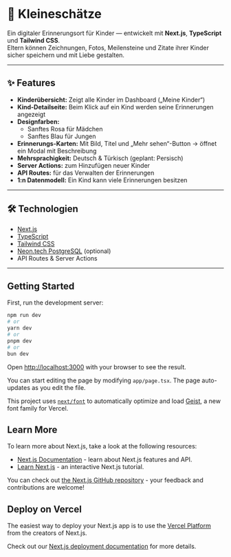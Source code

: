 # 🌸 Kleineschätze

Ein digitaler Erinnerungsort für Kinder — entwickelt mit **Next.js**, **TypeScript** und **Tailwind CSS**.  
Eltern können Zeichnungen, Fotos, Meilensteine und Zitate ihrer Kinder sicher speichern und mit Liebe gestalten.

---

## ✨ Features

- **Kinderübersicht:** Zeigt alle Kinder im Dashboard („Meine Kinder“)  
- **Kind-Detailseite:** Beim Klick auf ein Kind werden seine Erinnerungen angezeigt  
- **Designfarben:**  
  - Sanftes Rosa für Mädchen  
  - Sanftes Blau für Jungen  
- **Erinnerungs-Karten:** Mit Bild, Titel und „Mehr sehen“-Button → öffnet ein Modal mit Beschreibung  
- **Mehrsprachigkeit:** Deutsch & Türkisch (geplant: Persisch)  
- **Server Actions:** zum Hinzufügen neuer Kinder  
- **API Routes:** für das Verwalten der Erinnerungen  
- **1:n Datenmodell:** Ein Kind kann viele Erinnerungen besitzen  

---

## 🛠️ Technologien

- [Next.js](https://nextjs.org/)  
- [TypeScript](https://www.typescriptlang.org/)  
- [Tailwind CSS](https://tailwindcss.com/)  
- [Neon.tech PostgreSQL](https://neon.tech/) (optional)  
- API Routes & Server Actions  

---
## Getting Started

First, run the development server:

```bash
npm run dev
# or
yarn dev
# or
pnpm dev
# or
bun dev
```

Open [http://localhost:3000](http://localhost:3000) with your browser to see the result.

You can start editing the page by modifying `app/page.tsx`. The page auto-updates as you edit the file.

This project uses [`next/font`](https://nextjs.org/docs/app/building-your-application/optimizing/fonts) to automatically optimize and load [Geist](https://vercel.com/font), a new font family for Vercel.

## Learn More

To learn more about Next.js, take a look at the following resources:

- [Next.js Documentation](https://nextjs.org/docs) - learn about Next.js features and API.
- [Learn Next.js](https://nextjs.org/learn) - an interactive Next.js tutorial.

You can check out [the Next.js GitHub repository](https://github.com/vercel/next.js) - your feedback and contributions are welcome!

## Deploy on Vercel

The easiest way to deploy your Next.js app is to use the [Vercel Platform](https://vercel.com/new?utm_medium=default-template&filter=next.js&utm_source=create-next-app&utm_campaign=create-next-app-readme) from the creators of Next.js.

Check out our [Next.js deployment documentation](https://nextjs.org/docs/app/building-your-application/deploying) for more details.

